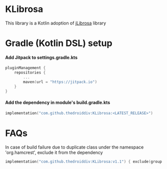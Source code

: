 # KLibrosa
This library is a Kotlin adoption of [jLibrosa](https://github.com/Subtitle-Synchronizer/jlibrosa) library

# Gradle (Kotlin DSL) setup

#### Add Jitpack to settings.gradle.kts
```kotlin
pluginManagement {
    repositories {
        ...
        maven(url = "https://jitpack.io")
    }
}
```

#### Add the dependency in module's build.gradle.kts 
```kotlin
implementation("com.github.thedroiddiv:KLibrosa:<LATEST_RELEASE>")
```

# FAQs
In case of build failure due to duplicate class under the namespace 'org.hamcrest', exclude it from the dependency
```kotlin
implementation("com.github.thedroiddiv:KLibrosa:v1.1") { exclude(group = "org.hamcrest") }
```
